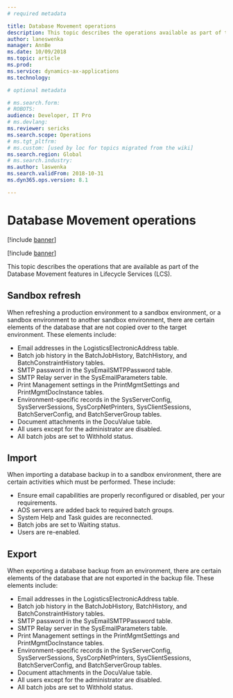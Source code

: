 ```yaml
---
# required metadata

title: Database Movement operations
description: This topic describes the operations available as part of the Database Movement features in Lifecycle Services. 
author: laneswenka
manager: AnnBe
ms.date: 10/09/2018
ms.topic: article
ms.prod: 
ms.service: dynamics-ax-applications
ms.technology: 

# optional metadata

# ms.search.form: 
# ROBOTS: 
audience: Developer, IT Pro
# ms.devlang: 
ms.reviewer: sericks
ms.search.scope: Operations
# ms.tgt_pltfrm: 
# ms.custom: [used by loc for topics migrated from the wiki]
ms.search.region: Global
# ms.search.industry: 
ms.author: laswenka
ms.search.validFrom: 2018-10-31
ms.dyn365.ops.version: 8.1

---
```


# Database Movement operations

[!include [banner](../includes/banner.md)]

[!include [banner](../includes/private-preview-banner.md)]

This topic describes the operations that are available as part of the Database Movement features in Lifecycle Services (LCS).  

## Sandbox refresh
When refreshing a production environment to a sandbox environment, or a sandbox environment to another sandbox environment, there are certain elements of the database that are not copied over to the target environment.  These elements include:
* Email addresses in the LogisticsElectronicAddress table.
* Batch job history in the BatchJobHistory, BatchHistory, and BatchConstraintHistory tables.
* SMTP password in the SysEmailSMTPPassword table.
* SMTP Relay server in the SysEmailParameters table.
* Print Management settings in the PrintMgmtSettings and PrintMgmtDocInstance tables.
* Environment-specific records in the SysServerConfig, SysServerSessions, SysCorpNetPrinters, SysClientSessions, BatchServerConfig, and BatchServerGroup tables.
* Document attachments in the DocuValue table.
* All users except for the administrator are disabled.
* All batch jobs are set to Withhold status.

## Import
When importing a database backup in to a sandbox environment, there are certain activities which must be performed.  These include:
* Ensure email capabilities are properly reconfigured or disabled, per your requirements.
* AOS servers are added back to required batch groups.
* System Help and Task guides are reconnected.
* Batch jobs are set to Waiting status.
* Users are re-enabled.

## Export
When exporting a database backup from an environment, there are certain elements of the database that are not exported in the backup file.  These elements include:
* Email addresses in the LogisticsElectronicAddress table.
* Batch job history in the BatchJobHistory, BatchHistory, and BatchConstraintHistory tables.
* SMTP password in the SysEmailSMTPPassword table.
* SMTP Relay server in the SysEmailParameters table.
* Print Management settings in the PrintMgmtSettings and PrintMgmtDocInstance tables.
* Environment-specific records in the SysServerConfig, SysServerSessions, SysCorpNetPrinters, SysClientSessions, BatchServerConfig, and BatchServerGroup tables.
* Document attachments in the DocuValue table.
* All users except for the administrator are disabled.
* All batch jobs are set to Withhold status.
